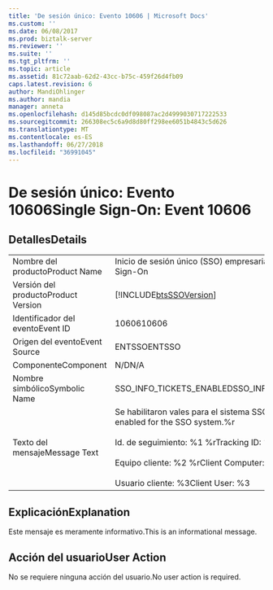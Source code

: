 ```yaml
---
title: 'De sesión único: Evento 10606 | Microsoft Docs'
ms.custom: ''
ms.date: 06/08/2017
ms.prod: biztalk-server
ms.reviewer: ''
ms.suite: ''
ms.tgt_pltfrm: ''
ms.topic: article
ms.assetid: 81c72aab-62d2-43cc-b75c-459f26d4fb09
caps.latest.revision: 6
author: MandiOhlinger
ms.author: mandia
manager: anneta
ms.openlocfilehash: d145d85bcdc0df098087ac2d4999030717222533
ms.sourcegitcommit: 266308ec5c6a9d8d80ff298ee6051b4843c5d626
ms.translationtype: MT
ms.contentlocale: es-ES
ms.lasthandoff: 06/27/2018
ms.locfileid: "36991045"
---
```

# <a name="single-sign-on-event-10606"></a><span data-ttu-id="0e60a-102">De sesión único: Evento 10606</span><span class="sxs-lookup"><span data-stu-id="0e60a-102">Single Sign-On: Event 10606</span></span>
## <a name="details"></a><span data-ttu-id="0e60a-103">Detalles</span><span class="sxs-lookup"><span data-stu-id="0e60a-103">Details</span></span>  
  
|                 |                                                                                                                                             |
|-----------------|---------------------------------------------------------------------------------------------------------------------------------------------|
|  <span data-ttu-id="0e60a-104">Nombre del producto</span><span class="sxs-lookup"><span data-stu-id="0e60a-104">Product Name</span></span>   |                                                          <span data-ttu-id="0e60a-105">Inicio de sesión único (SSO) empresarial</span><span class="sxs-lookup"><span data-stu-id="0e60a-105">Enterprise Single Sign-On</span></span>                                                          |
| <span data-ttu-id="0e60a-106">Versión del producto</span><span class="sxs-lookup"><span data-stu-id="0e60a-106">Product Version</span></span> |                                         [!INCLUDE[btsSSOVersion](../includes/btsssoversion-md.md)]                                          |
|    <span data-ttu-id="0e60a-107">Identificador del evento</span><span class="sxs-lookup"><span data-stu-id="0e60a-107">Event ID</span></span>     |                                                                    <span data-ttu-id="0e60a-108">10606</span><span class="sxs-lookup"><span data-stu-id="0e60a-108">10606</span></span>                                                                    |
|  <span data-ttu-id="0e60a-109">Origen del evento</span><span class="sxs-lookup"><span data-stu-id="0e60a-109">Event Source</span></span>   |                                                                   <span data-ttu-id="0e60a-110">ENTSSO</span><span class="sxs-lookup"><span data-stu-id="0e60a-110">ENTSSO</span></span>                                                                    |
|    <span data-ttu-id="0e60a-111">Componente</span><span class="sxs-lookup"><span data-stu-id="0e60a-111">Component</span></span>    |                                                                     <span data-ttu-id="0e60a-112">N/D</span><span class="sxs-lookup"><span data-stu-id="0e60a-112">N/A</span></span>                                                                     |
|  <span data-ttu-id="0e60a-113">Nombre simbólico</span><span class="sxs-lookup"><span data-stu-id="0e60a-113">Symbolic Name</span></span>  |                                                          <span data-ttu-id="0e60a-114">SSO_INFO_TICKETS_ENABLED</span><span class="sxs-lookup"><span data-stu-id="0e60a-114">SSO_INFO_TICKETS_ENABLED</span></span>                                                           |
|  <span data-ttu-id="0e60a-115">Texto del mensaje</span><span class="sxs-lookup"><span data-stu-id="0e60a-115">Message Text</span></span>   | <span data-ttu-id="0e60a-116">Se habilitaron vales para el sistema SSO.%r</span><span class="sxs-lookup"><span data-stu-id="0e60a-116">Tickets have been enabled for the SSO system.%r</span></span><br /><br /> <span data-ttu-id="0e60a-117">Id. de seguimiento: %1 %r</span><span class="sxs-lookup"><span data-stu-id="0e60a-117">Tracking ID: %1%r</span></span><br /><br /> <span data-ttu-id="0e60a-118">Equipo cliente: %2 %r</span><span class="sxs-lookup"><span data-stu-id="0e60a-118">Client Computer: %2%r</span></span><br /><br /> <span data-ttu-id="0e60a-119">Usuario cliente: %3</span><span class="sxs-lookup"><span data-stu-id="0e60a-119">Client User: %3</span></span> |
  
## <a name="explanation"></a><span data-ttu-id="0e60a-120">Explicación</span><span class="sxs-lookup"><span data-stu-id="0e60a-120">Explanation</span></span>  
 <span data-ttu-id="0e60a-121">Este mensaje es meramente informativo.</span><span class="sxs-lookup"><span data-stu-id="0e60a-121">This is an informational message.</span></span>  
  
## <a name="user-action"></a><span data-ttu-id="0e60a-122">Acción del usuario</span><span class="sxs-lookup"><span data-stu-id="0e60a-122">User Action</span></span>  
 <span data-ttu-id="0e60a-123">No se requiere ninguna acción del usuario.</span><span class="sxs-lookup"><span data-stu-id="0e60a-123">No user action is required.</span></span>